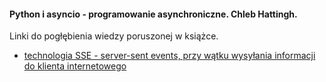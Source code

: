 
#### Python i asyncio - programowanie asynchroniczne. Chleb Hattingh.

Linki do pogłębienia wiedzy poruszonej w książce.

- [technologia SSE - server-sent events, przy wątku wysyłania informacji do klienta internetowego](https://developer.mozilla.org/en-US/docs/Web/API/Server-sent_events)